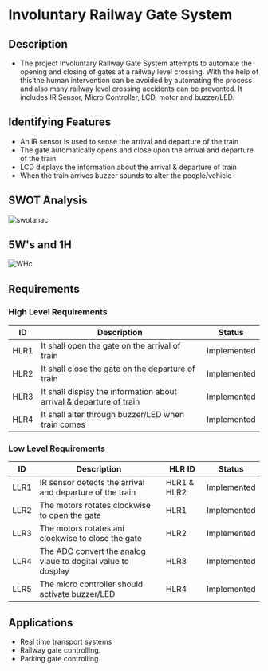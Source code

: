 # Involuntary Railway Gate System

## Description
- The project Involuntary Railway Gate System attempts to automate the opening and closing of gates at a railway level crossing. With the help of this the human intervention can be avoided by automating the process and also many railway level crossing accidents can be prevented. It includes IR Sensor, Micro Controller, LCD, motor and buzzer/LED.
 
## Identifying Features
- An IR sensor is used to sense the arrival and departure of the train
- The gate automatically opens and close upon the arrival and departure of the train
- LCD displays the information about the arrival & departure of train
- When the train arrives buzzer sounds to alter the people/vehicle

## SWOT Analysis

![swotanac](https://user-images.githubusercontent.com/98875082/155748356-33680df4-168e-46d8-824b-deb9ec6d1820.png)

## 5W's and 1H

![WHc](https://user-images.githubusercontent.com/98875082/155748367-ac560f96-fde8-4672-a971-20d8012d03e2.png)

## Requirements
### High Level Requirements
|  ID |    Description   | Status |
|-----|-------------------|--------|
|HLR1|It shall open the gate on the arrival of train| Implemented |
|HLR2|It shall close the gate on the departure of train | Implemented |
|HLR3|It shall display the information about arrival & departure of train| Implemented |
|HLR4|It shall alter through buzzer/LED when train comes| Implemented |

### Low Level Requirements
|  ID |    Description   | HLR ID | Status |
|-----|-------------------|--------|-------|
|LLR1|IR sensor detects the arrival and departure of the train|HLR1 & HLR2| Implemented |
|LLR2|The motors rotates clockwise to open the gate|HLR1| Implemented |
|LLR3|The motors rotates ani clockwise to close the gate|HLR2| Implemented |
|LLR4|The ADC convert the analog vlaue to dogital value to dosplay|HLR3| Implemented |
|LLR5|The micro controller should activate buzzer/LED|HLR4| Implemented |

## Applications
- Real time transport systems
- Railway gate controlling.
- Parking gate controlling.



